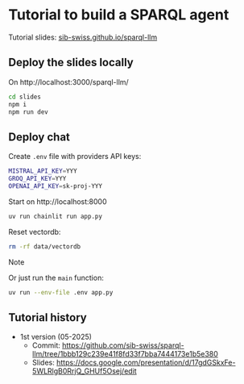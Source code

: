 # Tutorial to build a SPARQL agent

Tutorial slides: [sib-swiss.github.io/sparql-llm](https://sib-swiss.github.io/sparql-llm)

## Deploy the slides locally

On http://localhost:3000/sparql-llm/

```sh
cd slides
npm i
npm run dev
```

## Deploy chat

Create `.env` file with providers API keys:

```sh
MISTRAL_API_KEY=YYY
GROQ_API_KEY=YYY
OPENAI_API_KEY=sk-proj-YYY
```

Start on http://localhost:8000

```sh
uv run chainlit run app.py
```

Reset vectordb:

```sh
rm -rf data/vectordb
```

> [!NOTE]
>
> Or just run the `main` function:
>
> ```sh
> uv run --env-file .env app.py
> ```

## Tutorial history

- 1st version (05-2025)
  - Commit: https://github.com/sib-swiss/sparql-llm/tree/1bbb129c239e41f8fd33f7bba7444173e1b5e380
  - Slides: https://docs.google.com/presentation/d/17gdGSkxFe-5WLRlgB0RrjQ_GHUf5Osej/edit
